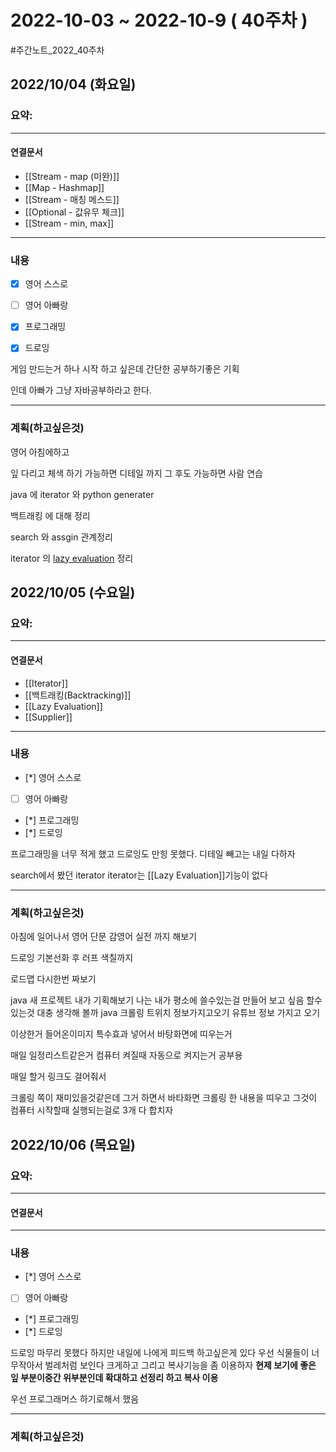 # 2022-10-03 ~ 2022-10-9 ( 40주차 )
#주간노트_2022_40주차

## 2022/10/04 (화요일)
### 요약:

----
#### 연결문서

- [[Stream - map (미완)]]
- [[Map - Hashmap]]
- [[Stream - 매칭 메스드]]
- [[Optional - 값유무 체크]]
- [[Stream - min, max]]

----
### 내용
- [x] 영어 스스로
- [ ] 영어 아빠랑
- [x] 프로그래밍 
- [x] 드로잉  


게임 만드는거 하나 시작 하고 싶은데
간단한 공부하기좋은 기획

인데 아빠가 그냥 자바공부하라고 한다.

----
### 계획(하고싶은것)

영어 아침에하고

잎 다리고 체색 하기 가능하면 디테일 까지 그 후도 가능하면 사람 연습

java 에  iterator  와 python generater

백트래킹 에 대해 정리

search 와 assgin  관계정리

iterator 의 [lazy evaluation](https://minjoos.tistory.com/3) 정리


## 2022/10/05 (수요일)
### 요약:

----
#### 연결문서
- [[Iterator]]
- [[백트래킹(Backtracking)]]
- [[Lazy Evaluation]]
- [[Supplier]]
----
### 내용
- [*] 영어 스스로
- [ ] 영어 아빠랑
- [*] 프로그래밍 
- [*] 드로잉  

프로그래밍을 너무 적게 했고
드로잉도 만힝 못했다.
디테일 빼고는 내일 다하자

search에서 봤던 iterator
iterator는 [[Lazy Evaluation]]기능이 없다




----
### 계획(하고싶은것)

아침에 일어나서 영어 단문 감영어 실전 까지 해보기

드로잉 기본선화 후 러프 색칠까지

로드맵 다시한번 짜보기

java 새 프로젝트 내가 기획해보기 나는 내가 평소에 쓸수있는걸 만들어 보고 싶음
할수있는것 대충 생각해 볼까
java 크롤링
	트위치 정보가지고오기
	유튜브 정보 가지고 오기

이상한거
	들어온이미지 특수효과 넣어서 바탕화면에 띠우는거

매일 일정리스트같은거
컴퓨터 켜질때 자동으로 켜지는거 공부용

매일 할거 링크도 걸어줘서

크롤링 쪽이 재미있을것같은데 그거 하면서 바타화면 크롤링 한 내용을 띠우고 그것이
컴퓨터 시작할때 실행되는걸로 3개 다 합치자


## 2022/10/06 (목요일)
### 요약:

----
#### 연결문서

----
### 내용
- [*] 영어 스스로
- [ ] 영어 아빠랑
- [*] 프로그래밍 
- [*] 드로잉  


드로잉 마무리 못했다
하지만 내일에 나에게 피드백 하고싶은게 있다
우선 식물들이 너무작아서 벌레처럼 보인다 크게하고
그리고 복사기능을 좀 이용하자
**현제 보기에 좋은 잎 부분이중간 위부분인데 확대하고 선정리 하고 복사 이용**


우선 프로그래머스 하기로해서 했음

----
### 계획(하고싶은것)